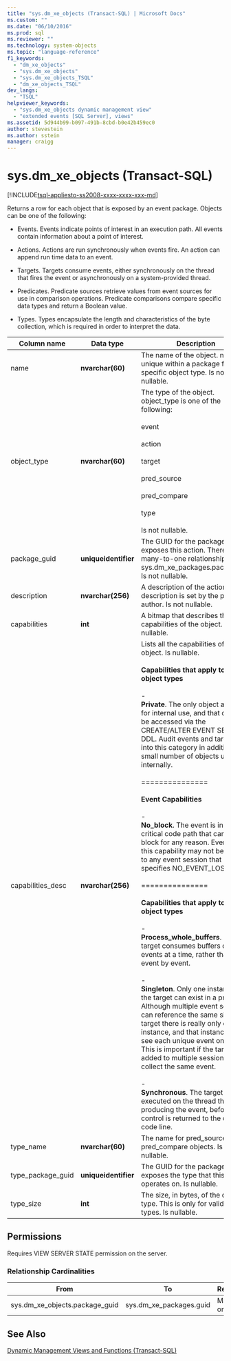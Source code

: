 ```yaml
---
title: "sys.dm_xe_objects (Transact-SQL) | Microsoft Docs"
ms.custom: ""
ms.date: "06/10/2016"
ms.prod: sql
ms.reviewer: ""
ms.technology: system-objects
ms.topic: "language-reference"
f1_keywords: 
  - "dm_xe_objects"
  - "sys.dm_xe_objects"
  - "sys.dm_xe_objects_TSQL"
  - "dm_xe_objects_TSQL"
dev_langs: 
  - "TSQL"
helpviewer_keywords: 
  - "sys.dm_xe_objects dynamic management view"
  - "extended events [SQL Server], views"
ms.assetid: 5d944b99-b097-491b-8cbd-b0e42b459ec0
author: stevestein
ms.author: sstein
manager: craigg
---
```

# sys.dm_xe_objects (Transact-SQL)
[!INCLUDE[tsql-appliesto-ss2008-xxxx-xxxx-xxx-md](../../includes/tsql-appliesto-ss2008-xxxx-xxxx-xxx-md.md)]

  Returns a row for each object that is exposed by an event package. Objects can be one of the following:  
  
-   Events. Events indicate points of interest in an execution path. All events contain information about a point of interest.  
  
-   Actions. Actions are run synchronously when events fire. An action can append run time data to an event.  
  
-   Targets. Targets consume events, either synchronously on the thread that fires the event or asynchronously on a system-provided thread.  
  
-   Predicates. Predicate sources retrieve values from event sources for use in comparison operations. Predicate comparisons compare specific data types and return a Boolean value.  
  
-   Types. Types encapsulate the length and characteristics of the byte collection, which is required in order to interpret the data.  

 |Column name|Data type|Description|  
|-----------------|---------------|-----------------|  
|name|**nvarchar(60)**|The name of the object. name is unique within a package for a specific object type. Is not nullable.|  
|object_type|**nvarchar(60)**|The type of the object. object_type is one of the following:<br /><br /> event<br /><br /> action<br /><br /> target<br /><br /> pred_source<br /><br /> pred_compare<br /><br /> type<br /><br /> Is not nullable.|  
|package_guid|**uniqueidentifier**|The GUID for the package that exposes this action. There is a many-to-one relationship with sys.dm_xe_packages.package_id. Is not nullable.|  
|description|**nvarchar(256)**|A description of the action. description is set by the package author. Is not nullable.|  
|capabilities|**int**|A bitmap that describes the capabilities of the object. Is nullable.|  
|capabilities_desc|**nvarchar(256)**|Lists all the capabilities of the object. Is nullable.<br /><br /> **Capabilities that apply to all object types**<br /><br /> -<br />                                **Private**. The only object available for internal use, and that cannot be accessed via the CREATE/ALTER EVENT SESSION DDL. Audit events and targets fall into this category in addition to a small number of objects used internally.<br /><br /> ===============<br /><br /> **Event Capabilities**<br /><br /> -<br />                                **No_block**. The event is in a critical code path that cannot block for any reason. Events with this capability may not be added to any event session that specifies NO_EVENT_LOSS.<br /><br /> ===============<br /><br /> **Capabilities that apply to all object types**<br /><br /> -<br />                                **Process_whole_buffers**. The target consumes buffers of events at a time, rather than event by event.<br /><br /> -<br />                        **Singleton**. Only one instance of the target can exist in a process. Although multiple event sessions can reference the same singleton target there is really only one instance, and that instance will see each unique event only once. This is important if the target is added to multiple sessions that all collect the same event.<br /><br /> -<br />                                **Synchronous**. The target is executed on the thread that is producing the event, before control is returned to the calling code line.|  
|type_name|**nvarchar(60)**|The name for pred_source and pred_compare objects. Is nullable.|  
|type_package_guid|**uniqueidentifier**|The GUID for the package that exposes the type that this object operates on. Is nullable.|  
|type_size|**int**|The size, in bytes, of the data type. This is only for valid object types. Is nullable.|  
  
## Permissions  
 Requires VIEW SERVER STATE permission on the server.  
  
### Relationship Cardinalities  
  
|From|To|Relationship|  
|----------|--------|------------------|  
|sys.dm_xe_objects.package_guid|sys.dm_xe_packages.guid|Many-to-one|  
  
## See Also  
 [Dynamic Management Views and Functions &#40;Transact-SQL&#41;](~/relational-databases/system-dynamic-management-views/system-dynamic-management-views.md)  
  
  


